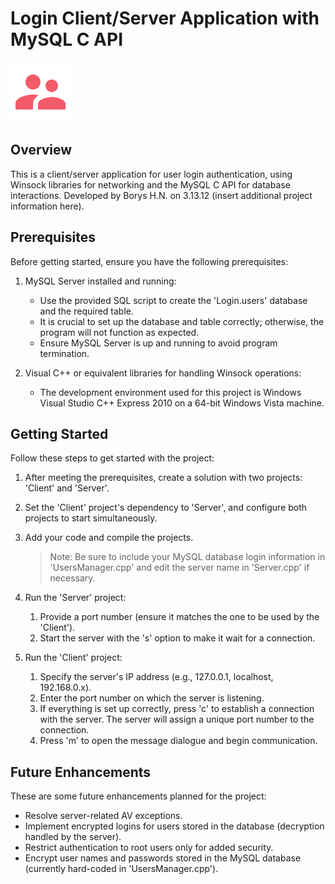 # Login Client/Server Application with MySQL C API

![Project Logo](https://github.com/normalhuman01/Login-Client-Server-MySQL-API/blob/main/Client/imagen.png)

## Overview

This is a client/server application for user login authentication, using Winsock libraries for networking and the MySQL C API for database interactions. Developed by Borys H.N. on 3.13.12 (insert additional project information here).

## Prerequisites

Before getting started, ensure you have the following prerequisites:

1. MySQL Server installed and running:
   - Use the provided SQL script to create the 'Login.users' database and the required table.
   - It is crucial to set up the database and table correctly; otherwise, the program will not function as expected.
   - Ensure MySQL Server is up and running to avoid program termination.

2. Visual C++ or equivalent libraries for handling Winsock operations:
   - The development environment used for this project is Windows Visual Studio C++ Express 2010 on a 64-bit Windows Vista machine.

## Getting Started

Follow these steps to get started with the project:

1. After meeting the prerequisites, create a solution with two projects: 'Client' and 'Server'.

2. Set the 'Client' project's dependency to 'Server', and configure both projects to start simultaneously.

3. Add your code and compile the projects.

   > Note: Be sure to include your MySQL database login information in 'UsersManager.cpp' and edit the server name in 'Server.cpp' if necessary.

4. Run the 'Server' project:
   1. Provide a port number (ensure it matches the one to be used by the 'Client').
   2. Start the server with the 's' option to make it wait for a connection.

5. Run the 'Client' project:
   1. Specify the server's IP address (e.g., 127.0.0.1, localhost, 192.168.0.x).
   2. Enter the port number on which the server is listening.
   3. If everything is set up correctly, press 'c' to establish a connection with the server. The server will assign a unique port number to the connection.
   4. Press 'm' to open the message dialogue and begin communication.

## Future Enhancements

These are some future enhancements planned for the project:

- Resolve server-related AV exceptions.
- Implement encrypted logins for users stored in the database (decryption handled by the server).
- Restrict authentication to root users only for added security.
- Encrypt user names and passwords stored in the MySQL database (currently hard-coded in 'UsersManager.cpp').


